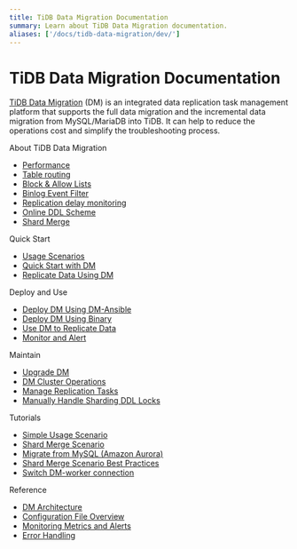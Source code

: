 ```yaml
---
title: TiDB Data Migration Documentation
summary: Learn about TiDB Data Migration documentation.
aliases: ['/docs/tidb-data-migration/dev/']
---
```


# TiDB Data Migration Documentation

[TiDB Data Migration](https://github.com/pingcap/dm) (DM) is an integrated data replication task management platform that supports the full data migration and the incremental data migration from MySQL/MariaDB into TiDB. It can help to reduce the operations cost and simplify the troubleshooting process.

<NavColumns>
<NavColumn>
<ColumnTitle>About TiDB Data Migration</ColumnTitle>

- [Performance](benchmark-v1.0-ga.md)
- [Table routing](feature-overview.md#table-routing)
- [Block & Allow Lists](feature-overview.md#block-and-allow-table-lists)
- [Binlog Event Filter](feature-overview.md#binlog-event-filter)
- [Replication delay monitoring](feature-overview.md#replication-delay-monitoring)
- [Online DDL Scheme](online-ddl-scheme.md)
- [Shard Merge](feature-shard-merge.md)

</NavColumn>

<NavColumn>
<ColumnTitle>Quick Start</ColumnTitle>

- [Usage Scenarios](usage-scenario-shard-merge.md)
- [Quick Start with DM](quick-start-with-dm.md)
- [Replicate Data Using DM](replicate-data-using-dm.md)

</NavColumn>

<NavColumn>
<ColumnTitle>Deploy and Use</ColumnTitle>

- [Deploy DM Using DM-Ansible](deploy-a-dm-cluster-using-ansible.md)
- [Deploy DM Using Binary](deploy-a-dm-cluster-using-binary.md)
- [Use DM to Replicate Data](replicate-data-using-dm.md)
- [Monitor and Alert](monitor-a-dm-cluster.md)

</NavColumn>

<NavColumn>
<ColumnTitle>Maintain</ColumnTitle>

- [Upgrade DM](dm-upgrade.md)
- [DM Cluster Operations](cluster-operations.md)
- [Manage Replication Tasks](manage-replication-tasks.md)
- [Manually Handle Sharding DDL Locks](feature-manually-handling-sharding-ddl-locks.md)

</NavColumn>

<NavColumn>
<ColumnTitle>Tutorials</ColumnTitle>

- [Simple Usage Scenario](usage-scenario-simple-replication.md)
- [Shard Merge Scenario](usage-scenario-shard-merge.md)
- [Migrate from MySQL (Amazon Aurora)](migrate-from-mysql-aurora.md)
- [Shard Merge Scenario Best Practices](shard-merge-best-practices.md)
- [Switch DM-worker connection](cluster-operations.md#switch-dm-worker-connection-between-upstream-mysql-instances)

</NavColumn>

<NavColumn>
<ColumnTitle>Reference</ColumnTitle>

- [DM Architecture](overview.md)
- [Configuration File Overview](config-overview.md)
- [Monitoring Metrics and Alerts](monitor-a-dm-cluster.md)
- [Error Handling](error-handling.md)

</NavColumn>

</NavColumns>
